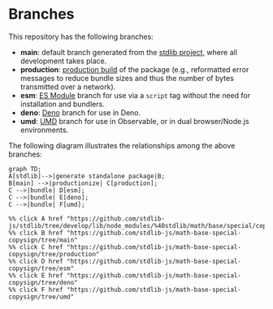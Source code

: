 <!--

@license Apache-2.0

Copyright (c) 2022 The Stdlib Authors.

Licensed under the Apache License, Version 2.0 (the "License");
you may not use this file except in compliance with the License.
You may obtain a copy of the License at

    http://www.apache.org/licenses/LICENSE-2.0

Unless required by applicable law or agreed to in writing, software
distributed under the License is distributed on an "AS IS" BASIS,
WITHOUT WARRANTIES OR CONDITIONS OF ANY KIND, either express or implied.
See the License for the specific language governing permissions and
limitations under the License.

-->

# Branches

This repository has the following branches:

-   **main**: default branch generated from the [stdlib project][stdlib-url], where all development takes place.
-   **production**: [production build][production-url] of the package (e.g., reformatted error messages to reduce bundle sizes and thus the number of bytes transmitted over a network).
-   **esm**: [ES Module][esm-url] branch for use via a `script` tag without the need for installation and bundlers.
-   **deno**: [Deno][deno-url] branch for use in Deno.
-   **umd**: [UMD][umd-url] branch for use in Observable, or in dual browser/Node.js environments.

The following diagram illustrates the relationships among the above branches:

```mermaid
graph TD;
A[stdlib]-->|generate standalone package|B;
B[main] -->|productionize| C[production];
C -->|bundle| D[esm];
C -->|bundle| E[deno];
C -->|bundle| F[umd];

%% click A href "https://github.com/stdlib-js/stdlib/tree/develop/lib/node_modules/%40stdlib/math/base/special/copysign"
%% click B href "https://github.com/stdlib-js/math-base-special-copysign/tree/main"
%% click C href "https://github.com/stdlib-js/math-base-special-copysign/tree/production"
%% click D href "https://github.com/stdlib-js/math-base-special-copysign/tree/esm"
%% click E href "https://github.com/stdlib-js/math-base-special-copysign/tree/deno"
%% click F href "https://github.com/stdlib-js/math-base-special-copysign/tree/umd"
```

[stdlib-url]: https://github.com/stdlib-js/stdlib/tree/develop/lib/node_modules/%40stdlib/math/base/special/copysign
[production-url]: https://github.com/stdlib-js/math-base-special-copysign/tree/production
[deno-url]: https://github.com/stdlib-js/math-base-special-copysign/tree/deno
[umd-url]: https://github.com/stdlib-js/math-base-special-copysign/tree/umd
[esm-url]: https://github.com/stdlib-js/math-base-special-copysign/tree/esm
